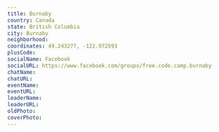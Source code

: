 ```yaml
---
title: Burnaby
country: Canada
state: British Columbia
city: Burnaby
neighborhood: 
coordinates: 49.243277, -122.972593
plusCode:
socialName: Facebook
socialURL: https://www.facebook.com/groups/free.code.camp.burnaby
chatName:
chatURL:
eventName:
eventURL:
leaderName:
leaderURL:
oldPhoto: 
coverPhoto:
---
```

